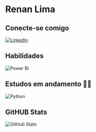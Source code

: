 # Renan Lima

## Conecte-se comigo
[![LinkedIn](https://img.shields.io/badge/linkedin-%230077B5.svg?style=for-the-badge&logo=linkedin&logoColor=white)
](https://www.linkedin.com/in/renan-lima-9b19b645/)


## Habilidades
![Power Bi](https://img.shields.io/badge/power_bi-F2C811?style=for-the-badge&logo=powerbi&logoColor=black)

## Estudos em andamento 👨‍💻
![Python](https://img.shields.io/badge/python-3670A0?style=for-the-badge&logo=python&logoColor=ffdd54)

## GitHUB Stats
![GitHub Stats](https://github-readme-stats.vercel.app/api?username=renanlima2023&theme=transparent&bg_color=000&border_color=30A3DC&show_icons=true&icon_color=30A3DC&title_color=E94D5F&text_color=FFF)
